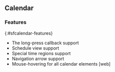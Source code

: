 ## Calendar

### Features
{:#sfcalendar-features}

* The long-press callback support 
* Schedule view support
* Special time regions support
* Navigation arrow support
* Mouse-hovering for all calendar elements [web]
